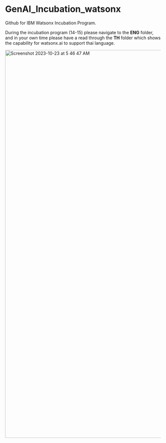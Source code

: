 # GenAI_Incubation_watsonx

Github for IBM Watsonx Incubation Program.

During the incubation program (14-15) please navigate to the **ENG** folder, and in your own time please have a read through the **TH** folder which shows the capability for watsonx.ai to support thai language.

<img width="1251" alt="Screenshot 2023-10-23 at 5 46 47 AM" src="https://github.com/knijesh/GenAI_Incubation_watsonx/assets/8414621/b1700479-719f-4199-b978-b587a00b39b1">
